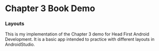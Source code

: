 # Chapter 3 Book Demo
### Layouts
This is my implementation of the Chapter 3 demo for Head First Android Development. It is a basic app intended to practice with different layouts in AndroidStudio.
